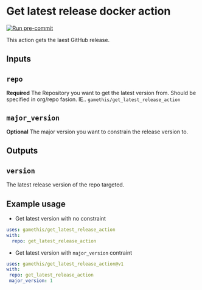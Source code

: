 # Get latest release docker action

[![Run pre-commit](https://github.com/gamethis/get_latest_release_action/actions/workflows/pre-commit.yaml/badge.svg)](https://github.com/gamethis/get_latest_release_action/actions/workflows/pre-commit.yaml)

This action gets the laest GitHub release.

## Inputs

## `repo`

**Required** The Repository you want to get the latest version from.
Should be specified in org/repo fasion.
IE.. `gamethis/get_latest_release_action`

## `major_version`

**Optional** The major version you want to constrain the release version to.

## Outputs

## `version`

The latest release version of the repo targeted.

## Example usage

- Get latest version with no constraint

```yaml
uses: gamethis/get_latest_release_action
with:
  repo: get_latest_release_action
```

- Get latest version with `major_version` contraint

 ```yaml
uses: gamethis/get_latest_release_action@v1
with:
  repo: get_latest_release_action
  major_version: 1
```
